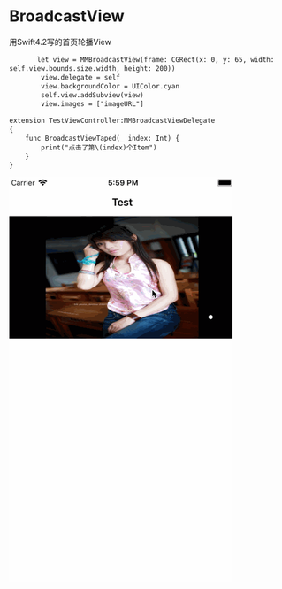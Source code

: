 # BroadcastView
用Swift4.2写的首页轮播View
```
       let view = MMBroadcastView(frame: CGRect(x: 0, y: 65, width: self.view.bounds.size.width, height: 200))
        view.delegate = self
        view.backgroundColor = UIColor.cyan
        self.view.addSubview(view)
        view.images = ["imageURL"]
```

```
extension TestViewController:MMBroadcastViewDelegate
{
    func BroadcastViewTaped(_ index: Int) {
        print("点击了第\(index)个Item")
    }
}
```
![image](https://github.com/linlingliu/BroadcastView/blob/master/轮播.gif)
